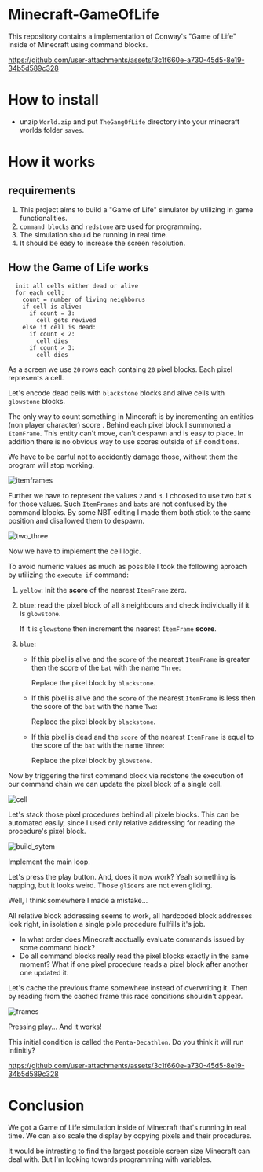# Minecraft-GameOfLife

This repository contains a implementation of Conway's "Game of Life" inside of Minecraft using command blocks.

https://github.com/user-attachments/assets/3c1f660e-a730-45d5-8e19-34b5d589c328

# How to install
- unzip `World.zip` and put `TheGangOfLife` directory into your minecraft worlds folder `saves`. 


# How it works

## requirements
1. This project aims to build a "Game of Life" simulator by utilizing in game functionalities.
2. `command blocks` and `redstone` are used for programming.
3. The simulation should be running in real time.
4. It should be easy to increase the screen resolution.

## How the Game of Life works
```
  init all cells either dead or alive
  for each cell:
    count = number of living neighborus
    if cell is alive:
      if count = 3:
        cell gets revived
    else if cell is dead:
      if count < 2:
        cell dies
      if count > 3:
        cell dies
```
As a screen we use `20` rows each containg `20` pixel blocks. Each pixel represents a cell. 

Let's encode dead cells with `blackstone` blocks and alive cells with `glowstone` blocks.

The only way to count something in Minecraft is by incrementing an entities (non player character) score .
Behind each pixel block I summoned a `ItemFrame`. This entity can't move, can't despawn and is easy to place.
In addition there is no obvious way to use scores outside of `if` conditions.

We have to be carful not to accidently damage those, without them the program will stop working.

![itemframes](https://github.com/user-attachments/assets/1940732c-f6f0-44e9-9486-f0efcdda5b0c)

Further we have to represent the values `2` and `3`. 
I choosed to use two bat's for those values. 
Such `ItemFrames` and `bats` are not confused by the command blocks.
By some NBT editing I made them both stick to the same position and disallowed them to despawn. 

![two_three](https://github.com/user-attachments/assets/c02f664d-c180-4aa7-882e-38841f6dc241)

Now we have to implement the cell logic.

To avoid numeric values as much as possible I took the following aproach by utilizing the `execute if` command:
1. `yellow`: Init the **score** of the nearest `ItemFrame` zero. 
2. `blue`: read the pixel block of all `8` neighbours and check individually if it is `glowstone`.
   
    If it is `glowstone` then increment the nearest `ItemFrame` **score**.
   
4. `blue`:
    - If this pixel is alive and the `score` of the nearest `ItemFrame` is greater then the score of the `bat` with the name `Three`:
  
      Replace the pixel block by `blackstone`.
    - If this pixel is alive and the `score` of the nearest `ItemFrame` is less then the score of the `bat` with the name `Two`: 

      Replace the pixel block by `blackstone`.
    - If this pixel is dead and the `score` of the nearest `ItemFrame` is equal to the score of the `bat` with the name `Three`:
  
      Replace the pixel block by `glowstone`.
   

Now by triggering the first command block via redstone the execution of our command chain we can update the pixel block of a single cell.

![cell](https://github.com/user-attachments/assets/4972ce82-be88-4a60-ad73-dd13b212173f)

Let's stack those pixel procedures behind all pixele blocks.
This can be automated easily, since I used only relative addressing for reading the procedure's pixel block.

![build_sytem](https://github.com/user-attachments/assets/7eb0baf7-caca-437e-b1c5-0093e53f5417)

Implement the main loop.

Let's press the play button.
And, does it now work? 
Yeah something is happing, but it looks weird. 
Those `gliders` are not even gliding.

Well, I think somewhere I made a mistake...

All relative block addressing seems to work, all hardcoded block addresses look right, in isolation a single pixle procedure fullfills it's job.
- In what order does Minecraft acctually evaluate commands issued by some command block?
- Do all command blocks really read the pixel blocks exactly in the same moment?
What if one pixel procedure reads a pixel block after another one updated it. 

Let's cache the previous frame somewhere instead of overwriting it.
Then by reading from the cached frame this race conditions shouldn't appear.

![frames](https://github.com/user-attachments/assets/508d8e13-f942-42e6-822d-23950db3f063)

Pressing play...
And it works!

This initial condition is called the `Penta-Decathlon`.
Do you think it will run infinitly?

https://github.com/user-attachments/assets/3c1f660e-a730-45d5-8e19-34b5d589c328

# Conclusion

We got a Game of Life simulation inside of Minecraft that's running in real time. 
We can also scale the display by copying pixels and their procedures.

It would be intresting to find the largest possible screen size Minecraft can deal with.
But I'm looking towards programming with variables.
